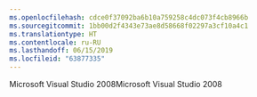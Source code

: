```yaml
---
ms.openlocfilehash: cdce0f37092ba6b10a759258c4dc073f4cb8966b
ms.sourcegitcommit: 1bb00d2f4343e73ae8d58668f02297a3cf10a4c1
ms.translationtype: HT
ms.contentlocale: ru-RU
ms.lasthandoff: 06/15/2019
ms.locfileid: "63877335"
---
```

<span data-ttu-id="ef3f0-101">Microsoft Visual Studio 2008</span><span class="sxs-lookup"><span data-stu-id="ef3f0-101">Microsoft Visual Studio 2008</span></span>